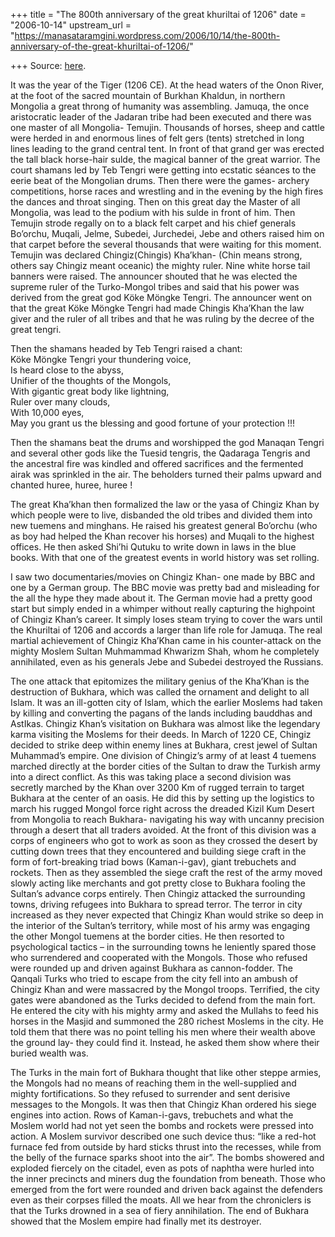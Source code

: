 +++
title = "The 800th anniversary of the great khuriltai of 1206"
date = "2006-10-14"
upstream_url = "https://manasataramgini.wordpress.com/2006/10/14/the-800th-anniversary-of-the-great-khuriltai-of-1206/"

+++
Source: [here](https://manasataramgini.wordpress.com/2006/10/14/the-800th-anniversary-of-the-great-khuriltai-of-1206/).

It was the year of the Tiger (1206 CE). At the head waters of the Onon
River, at the foot of the sacred mountain of Burkhan Khaldun, in
northern Mongolia a great throng of humanity was assembling. Jamuqa, the
once aristocratic leader of the Jadaran tribe had been executed and
there was one master of all Mongolia- Temujin. Thousands of horses,
sheep and cattle were herded in and enormous lines of felt gers (tents)
stretched in long lines leading to the grand central tent. In front of
that grand ger was erected the tall black horse-hair sulde, the magical
banner of the great warrior. The court shamans led by Teb Tengri were
getting into ecstatic séances to the eerie beat of the Mongolian drums.
Then there were the games- archery competitions, horse races and
wrestling and in the evening by the high fires the dances and throat
singing. Then on this great day the Master of all Mongolia, was lead to
the podium with his sulde in front of him. Then Temujin strode regally
on to a black felt carpet and his chief generals Bo’orchu, Muqali,
Jelme, Subedei, Jurchedei, Jebe and others raised him on that carpet
before the several thousands that were waiting for this moment. Temujin
was declared Chingiz(Chingis) Kha’khan- (Chin means strong, others say
Chingiz meant oceanic) the mighty ruler. Nine white horse tail banners
were raised. The announcer shouted that he was elected the supreme ruler
of the Turko-Mongol tribes and said that his power was derived from the
great god Köke Möngke Tengri. The announcer went on that the great Köke
Möngke Tengri had made Chingis Kha’Khan the law giver and the ruler of
all tribes and that he was ruling by the decree of the great tengri.

Then the shamans headed by Teb Tengri raised a chant:  
Köke Möngke Tengri your thundering voice,  
Is heard close to the abyss,  
Unifier of the thoughts of the Mongols,  
With gigantic great body like lightning,  
Ruler over many clouds,  
With 10,000 eyes,  
May you grant us the blessing and good fortune of your protection !!!

Then the shamans beat the drums and worshipped the god Manaqan Tengri
and several other gods like the Tuesid tengris, the Qadaraga Tengris and
the ancestral fire was kindled and offered sacrifices and the fermented
airak was sprinkled in the air. The beholders turned their palms upward
and chanted huree, huree, huree !

The great Kha’khan then formalized the law or the yasa of Chingiz Khan
by which people were to live, disbanded the old tribes and divided them
into new tuemens and minghans. He raised his greatest general Bo’orchu
(who as boy had helped the Khan recover his horses) and Muqali to the
highest offices. He then asked Shi’hi Qutuku to write down in laws in
the blue books. With that one of the greatest events in world history
was set rolling.

I saw two documentaries/movies on Chingiz Khan- one made by BBC and one
by a German group. The BBC movie was pretty bad and misleading for the
all the hype they made about it. The German movie had a pretty good
start but simply ended in a whimper without really capturing the
highpoint of Chingiz Khan’s career. It simply loses steam trying to
cover the wars until the Khuriltai of 1206 and accords a larger than
life role for Jamuqa. The real martial achievement of Chingiz Kha’Khan
came in his counter-attack on the mighty Moslem Sultan Muhmammad
Khwarizm Shah, whom he completely annihilated, even as his generals Jebe
and Subedei destroyed the Russians.

The one attack that epitomizes the military genius of the Kha’Khan is
the destruction of Bukhara, which was called the ornament and delight to
all Islam. It was an ill-gotten city of Islam, which the earlier Moslems
had taken by killing and converting the pagans of the lands including
bauddhas and AstIkas. Chingiz Khan’s visitation on Bukhara was almost
like the legendary karma visiting the Moslems for their deeds. In March
of 1220 CE, Chingiz decided to strike deep within enemy lines at
Bukhara, crest jewel of Sultan Muhammad’s empire. One division of
Chingiz’s army of at least 4 tuemens marched directly at the border
cities of the Sultan to draw the Turkish army into a direct conflict. As
this was taking place a second division was secretly marched by the Khan
over 3200 Km of rugged terrain to target Bukhara at the center of an
oasis. He did this by setting up the logistics to march his rugged
Mongol force right across the dreaded Kizil Kum Desert from Mongolia to
reach Bukhara- navigating his way with uncanny precision through a
desert that all traders avoided. At the front of this division was a
corps of engineers who got to work as soon as they crossed the desert by
cutting down trees that they encountered and building siege craft in the
form of fort-breaking triad bows (Kaman-i-gav), giant trebuchets and
rockets. Then as they assembled the siege craft the rest of the army
moved slowly acting like merchants and got pretty close to Bukhara
fooling the Sultan’s advance corps entirely. Then Chingiz attacked the
surrounding towns, driving refugees into Bukhara to spread terror. The
terror in city increased as they never expected that Chingiz Khan would
strike so deep in the interior of the Sultan’s territory, while most of
his army was engaging the other Mongol tuemens at the border cities. He
then resorted to psychological tactics – in the surrounding towns he
leniently spared those who surrendered and cooperated with the Mongols.
Those who refused were rounded up and driven against Bukhara as
cannon-fodder. The Qanqali Turks who tried to escape from the city fell
into an ambush of Chingiz Khan and were massacred by the Mongol troops.
Terrified, the city gates were abandoned as the Turks decided to defend
from the main fort. He entered the city with his mighty army and asked
the Mullahs to feed his horses in the Masjid and summoned the 280
richest Moslems in the city. He told them that there was no point
telling his men where their wealth above the ground lay- they could find
it. Instead, he asked them show where their buried wealth was.

The Turks in the main fort of Bukhara thought that like other steppe
armies, the Mongols had no means of reaching them in the well-supplied
and mighty fortifications. So they refused to surrender and sent
derisive messages to the Mongols. It was then that Chingiz Khan ordered
his siege engines into action. Rows of Kaman-i-gavs, trebuchets and what
the Moslem world had not yet seen the bombs and rockets were pressed
into action. A Moslem survivor described one such device thus: “like a
red-hot furnace fed from outside by hard sticks thrust into the
recesses, while from the belly of the furnace sparks shoot into the
air”. The bombs showered and exploded fiercely on the citadel, even as
pots of naphtha were hurled into the inner precincts and miners dug the
foundation from beneath. Those who emerged from the fort were rounded
and driven back against the defenders even as their corpses filled the
moats. All we hear from the chroniclers is that the Turks drowned in a
sea of fiery annihilation. The end of Bukhara showed that the Moslem
empire had finally met its destroyer.

